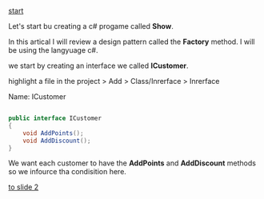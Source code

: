 [start](./page1.md)

Let's start bu creating a c# progame called **Show**.

In this artical I will review a design pattern called the **Factory** method.
I will be using the langyuage c#.

we start by creating an interface we called **ICustomer**.

highlight a file in the project > Add > Class/Inrerface > Inrerface

Name: ICustomer

```csharp

public interface ICustomer
{
    void AddPoints();
    void AddDiscount();
}

```

We want each customer to have the **AddPoints** and **AddDiscount** methods so we infource tha condisition here.


[to slide 2](./page02.md)
